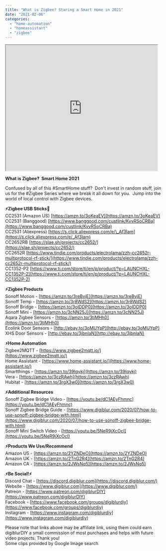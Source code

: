 ```yaml
---
title: "What is Zigbee? Staring a Smart Home in 2021"
date: "2021-02-06"
categories: 
  - "home-automation"
  - "homeassistant"
  - "zigbee"
---
```


<iframe allowfullscreen height="405" src="https://www.youtube.com/embed/cWSIFgFQMw0" width="488" youtube-src-=""></iframe>

  

**What is Zigbee?  Smart Home 2021**

Confused by all of this #SmartHome stuff?  Don't invest in random stuff, join us for the #Zigbee Series where we break it all down for you.  Jump into the world of local control with Zigbee devices. 

  
**⚡Zigbee USB Sticks🏒**  
CC2531 (Amazon US) [https://amzn.to/3oKeaEV](https://amzn.to/3oKeaEV)  
CC2531 (Banggood) [https://www.banggood.com/custlink/KvvRSoCRBa](https://www.banggood.com/custlink/KvvRSoCRBa)  
CC2531 (Aliexpress) [https://s.click.aliexpress.com/e/\_Af3Iam](https://s.click.aliexpress.com/e/_Af3Iam)  
CC2652RB [https://slae.sh/projects/cc2652/](https://slae.sh/projects/cc2652/)  
CC2652R [https://www.tindie.com/products/electrolama/zzh-cc2652r-multiprotocol-rf-stick/](https://www.tindie.com/products/electrolama/zzh-cc2652r-multiprotocol-rf-stick/)  
CC1352-P2 [https://www.ti.com/store/ti/en/p/product/?p=LAUNCHXL-CC1352P-2](https://www.ti.com/store/ti/en/p/product/?p=LAUNCHXL-CC1352P-2)  
  

**⚡Zigbee Products**  
Sonoff Motion - [https://amzn.to/3reBvjE](https://amzn.to/3reBvjE)  
Sonoff Temp - [https://amzn.to/3r8WdS2](https://amzn.to/3r8WdS2)  
Sonoff Bridge - [https://amzn.to/3oIDDP0](https://amzn.to/3oIDDP0)  
Sonoff Mini - [https://amzn.to/3cNN25J](https://amzn.to/3cNN25J)  
Aqara Zigbee Sensors - [https://amzn.to/3tiMHh0](https://amzn.to/3tiMHh0)  
Ecolink Door Sensors - [http://ebay.to/3oMUYpP](http://ebay.to/3oMUYpP)  
XHS Door Sensors - [http://ebay.to/3jbnIaN](http://ebay.to/3jbnIaN)  
  

**⚡Home Automation**  
Zigbee2MQTT - [https://www.zigbee2mqtt.io/](https://www.zigbee2mqtt.io/)  
Home Assistant - [https://www.home-assistant.io/](https://www.home-assistant.io/)  
Smartthings - [https://amzn.to/39Iqykj](https://amzn.to/39Iqykj)  
Vera - [https://amzn.to/3czRAwh](https://amzn.to/3czRAwh)  
Hubitat - [https://amzn.to/3rgX3w0](https://amzn.to/3rgX3w0)  
  

**⚡Additional Resources**  
Sonoff Zigbee Bridge Video - [https://youtu.be/dC1AEyFhmnc](https://youtu.be/dC1AEyFhmnc)  
Sonoff Zigbee Bridge Guide - [https://www.digiblur.com/2020/07/how-to-use-sonoff-zigbee-bridge-with.html](https://www.digiblur.com/2020/07/how-to-use-sonoff-zigbee-bridge-with.html)  
Sonoff Mini Switch Video - [https://youtu.be/5NeR9jXcOcI](https://youtu.be/5NeR9jXcOcI)  
  

**⚡Products We Use/Recommend**  
Amazon US - [https://amzn.to/2YZNDeO](https://amzn.to/2YZNDeO)  
Amazon UK - [https://amzn.to/2TnG2R4](https://amzn.to/2TnG2R4)  
Amazon CA - [https://amzn.to/2JWsNq5](https://amzn.to/2JWsNq5)  
  

**⚡Be Social!⚡**  
Discord Chat - [https://discord.digiblur.com](https://discord.digiblur.com/)  
Website - [https://www.digiblur.com](https://www.digiblur.com/)  
Patreon - [https://www.patreon.com/digiblurDIY](https://www.patreon.com/digiblurDIY)  
Facebook - [https://www.facebook.com/groups/digiblurdiy](https://www.facebook.com/groups/digiblurdiy)  
Instagram - [https://www.instagram.com/digiblurdiy](https://www.instagram.com/digiblurdiy)  
  

Please note that links above may be affiliate link, using them could earn digiblurDIY a small commission of most purchases and helps with future video projects. Thank you!  
Some clips provided by Google Image search
